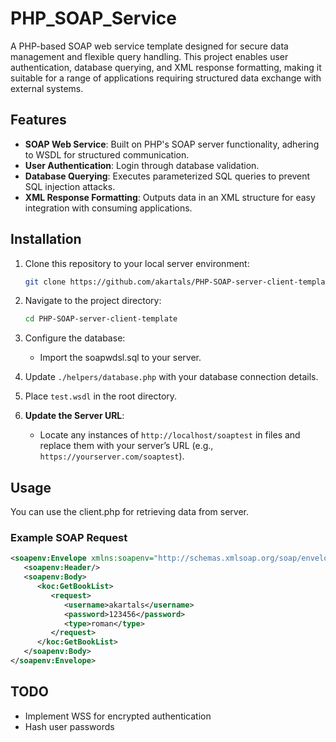 # PHP_SOAP_Service

A PHP-based SOAP web service template designed for secure data management and flexible query handling. This project enables user authentication, database querying, and XML response formatting, making it suitable for a range of applications requiring structured data exchange with external systems.

## Features

- **SOAP Web Service**: Built on PHP's SOAP server functionality, adhering to WSDL for structured communication.
- **User Authentication**: Login through database validation.
- **Database Querying**: Executes parameterized SQL queries to prevent SQL injection attacks.
- **XML Response Formatting**: Outputs data in an XML structure for easy integration with consuming applications.

## Installation

1. Clone this repository to your local server environment:
    ```bash
    git clone https://github.com/akartals/PHP-SOAP-server-client-template.git
    ```
2. Navigate to the project directory:
    ```bash
    cd PHP-SOAP-server-client-template
    ```

3. Configure the database:
    - Import the soapwdsl.sql to your server.

4. Update `./helpers/database.php` with your database connection details.

5. Place `test.wsdl` in the root directory.

6. **Update the Server URL**:
   - Locate any instances of `http://localhost/soaptest` in files and replace them with your server’s URL (e.g., `https://yourserver.com/soaptest`).

## Usage

You can use the client.php for retrieving data from server.

### Example SOAP Request

```xml
<soapenv:Envelope xmlns:soapenv="http://schemas.xmlsoap.org/soap/envelope/" xmlns:koc="Kocatepe">
   <soapenv:Header/>
   <soapenv:Body>
      <koc:GetBookList>
         <request>
            <username>akartals</username>
            <password>123456</password>
            <type>roman</type>
         </request>
      </koc:GetBookList>
   </soapenv:Body>
</soapenv:Envelope>
```


## TODO
- Implement WSS for encrypted authentication
- Hash user passwords
